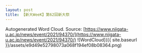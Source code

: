 ```yaml
---
layout: post
title: 【新大WeeK】第62回新大祭
---
```

Autogenerated Word Cloud.
Source\: [https://www.niigata-u.ac.jp/news/event/2021/94370/](https://www.niigata-u.ac.jp/news/event/2021/94370/)
![WordCloud]({{ site.baseurl }}/assets/e9d49e52798073a068f194ef08b08364.png)